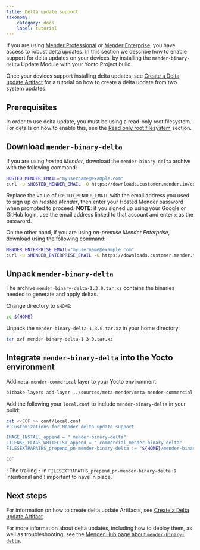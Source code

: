 ```yaml
---
title: Delta update support
taxonomy:
    category: docs
    label: tutorial
---
```



If you are using [Mender Professional](https://mender.io/product/features?target=_blank) or [Mender
Enterprise](https://mender.io/product/features?target=_blank), you have access to robust delta updates. In this section we describe how to enable support for delta updates on your devices,  by installing the `mender-binary-delta` Update Module with your Yocto Project build.

Once your devices support installing delta updates, see [Create a Delta update Artifact](../../../06.Artifact-creation/05.Create-a-Delta-update-Artifact/docs.md) for a tutorial on how to create a delta update from two system updates.

## Prerequisites

In order to use delta update, you must be using a read-only root filesystem. For details on how to
enable this, see the [Read only root
filesystem](../../04.Image-customization/02.Read-only-root-filesystem/) section.


## Download `mender-binary-delta`

If you are using *hosted Mender*, download the `mender-binary-delta` archive with the following
command:

<!--AUTOVERSION: "mender-binary-delta/%/mender-binary-delta-%.tar"/mender-binary-delta-->
```bash
HOSTED_MENDER_EMAIL="myusername@example.com"
curl -u $HOSTED_MENDER_EMAIL -O https://downloads.customer.mender.io/content/hosted/mender-binary-delta/1.3.0/mender-binary-delta-1.3.0.tar.xz
```

Replace the value of `HOSTED_MENDER_EMAIL` with the email address you used to sign up on *Hosted Mender*, then enter your Hosted Mender password when prompted to proceed.
**NOTE**: if you signed up using your Google or GitHub login, use the email address linked to that account and enter `x` as the password.

On the other hand, if you are using *on-premise Mender Enterprise*, download using the following
command:

<!--AUTOVERSION: "mender-binary-delta/%/mender-binary-delta-%.tar"/mender-binary-delta-->
```bash
MENDER_ENTERPRISE_EMAIL="myusername@example.com"
curl -u $MENDER_ENTERPRISE_EMAIL -O https://downloads.customer.mender.io/content/on-prem/mender-binary-delta/1.3.0/mender-binary-delta-1.3.0.tar.xz
```


## Unpack `mender-binary-delta`

<!--AUTOVERSION: "mender-binary-delta-%.tar.xz"/mender-binary-delta-->
The archive `mender-binary-delta-1.3.0.tar.xz` contains the binaries needed to generate and apply
deltas.

Change directory to `$HOME`:

```bash
cd ${HOME}
```

<!--AUTOVERSION: "mender-binary-delta-%.tar.xz"/mender-binary-delta-->
Unpack the `mender-binary-delta-1.3.0.tar.xz` in your home directory:

<!--AUTOVERSION: "mender-binary-delta-%.tar.xz"/mender-binary-delta-->
```bash
tar xvf mender-binary-delta-1.3.0.tar.xz
```


## Integrate `mender-binary-delta` into the Yocto environment

Add `meta-mender-commerical` layer to your Yocto environment:


```bash
bitbake-layers add-layer ../sources/meta-mender/meta-mender-commercial
```

Add the following your `local.conf` to include `mender-binary-delta` in your build:

<!--AUTOVERSION: "mender-binary-delta-%"/mender-binary-delta-->
```bash
cat <<EOF >> conf/local.conf
# Customizations for Mender delta-update support

IMAGE_INSTALL_append = " mender-binary-delta"
LICENSE_FLAGS_WHITELIST_append = " commercial_mender-binary-delta"
FILESEXTRAPATHS_prepend_pn-mender-binary-delta := "${HOME}/mender-binary-delta-1.3.0/:"

EOF
```

! The trailing `:` in `FILESEXTRAPATHS_prepend_pn-mender-binary-delta` is intentional and
! important to have in place.


## Next steps

For information on how to create delta update Artifacts, see [Create a Delta update Artifact](../../../06.Artifact-creation/05.Create-a-Delta-update-Artifact/docs.md).

For more information about delta updates, including how to deploy them, as well as troubleshooting, see the
[Mender Hub page about `mender-binary-delta`](https://hub.mender.io/t/robust-delta-update-rootfs/1144?target=_blank).
